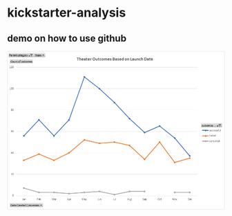 # kickstarter-analysis
demo on how to use github
---
![Theater_Chart](/Resources/Theater_Outcomes_vs_Launch.png)
